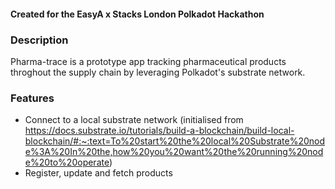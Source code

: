 #### Created for the EasyA x Stacks London Polkadot Hackathon

### Description
Pharma-trace is a prototype app tracking pharmaceutical products throghout the supply chain by leveraging Polkadot's substrate network.

### Features
- Connect to a local substrate network (initialised from https://docs.substrate.io/tutorials/build-a-blockchain/build-local-blockchain/#:~:text=To%20start%20the%20local%20Substrate%20node%3A%20In%20the,how%20you%20want%20the%20running%20node%20to%20operate)
- Register, update and fetch products
